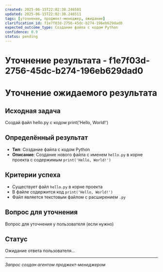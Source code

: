 ```yaml
---
created: 2025-06-15T22:02:38.246501
updated: 2025-06-15T22:02:38.246511
tags: [уточнение, проджект-менеджер, ожидание]
clarification_id: f1e7f03d-2756-45dc-b274-196eb629dad0
expected_outcome_type: Создание файла с кодом Python
confidence: 0.9
status: pending
---
```


# Уточнение результата - f1e7f03d-2756-45dc-b274-196eb629dad0

# Уточнение ожидаемого результата

## Исходная задача
Создай файл hello.py с кодом print('Hello, World!')

## Определённый результат
- **Тип**: Создание файла с кодом Python
- **Описание**: Создание нового файла с именем `hello.py` в корне проекта с содержимым `print('Hello, World!')`

## Критерии успеха
- Существует файл `hello.py` в корне проекта
- В файле содержится код `print('Hello, World!')`
- Файл является текстовым файлом с расширением `.py`

## Вопрос для уточнения
Вопрос для уточнения у пользователя (если нужно)

## Статус
Ожидание ответа пользователя...

---
*Запрос создан агентом проджект-менеджером*
